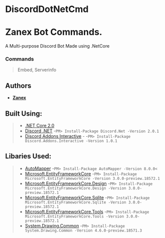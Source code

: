 # DiscordDotNetCmd

# Zanex Bot Commands.
A Multi-purpose Discord Bot Made using .NetCore

### Commands
> Embed, Serverinfo

## Authors
* [**Zanex**](https://github.com/ZanexOwO)

## Built Using:
>* [.NET Core 2.0](https://docs.microsoft.com/en-us/dotnet/core/)
>* [Discord .NET](https://github.com/RogueException/Discord.Net)
-`PM> Install-Package Discord.Net -Version 2.0.1`
>* [Discord Addons Interactive](https://www.nuget.org/packages/Discord.Addons.Interactive/) -
-`PM> Install-Package Discord.Addons.Interactive -Version 1.0.1`

## Libaries Used:
>* [AutoMapper](https://www.nuget.org/packages/AutoMapper/) 
-`PM> Install-Package AutoMapper -Version 8.0.0<`
>* [Microsoft.EntityFrameworkCore](https://www.nuget.org/packages/Microsoft.EntityFrameworkCore/3.0.0-preview.18572.1)
-`PM> Install-Package Microsoft.EntityFrameworkCore -Version 3.0.0-preview.18572.1`
>* [Microsoft.EntityFrameworkCore.Design](https://www.nuget.org/packages/Microsoft.EntityFrameworkCore.Design/3.0.0-preview.18572.1)
-`PM> Install-Package Microsoft.EntityFrameworkCore.Design -Version 3.0.0-preview.18572.1`
>* [Microsoft.EntityFrameworkCore.Sqlite](https://www.nuget.org/packages/Microsoft.EntityFrameworkCore.Sqlite/3.0.0-preview.18572.1)
-`PM> Install-Package Microsoft.EntityFrameworkCore.Sqlite -Version 3.0.0-preview.18572.1`
>* [Microsoft.EntityFrameworkCore.Tools](https://www.nuget.org/packages/Microsoft.EntityFrameworkCore.Tools/3.0.0-preview.18572.1)
-`PM> Install-Package Microsoft.EntityFrameworkCore.Tools -Version 3.0.0-preview.18572.1`
>* [System.Drawing.Common](https://www.nuget.org/packages/System.Drawing.Common/4.6.0-preview.18571.3)
-`PM> Install-Package System.Drawing.Common -Version 4.6.0-preview.18571.3`
